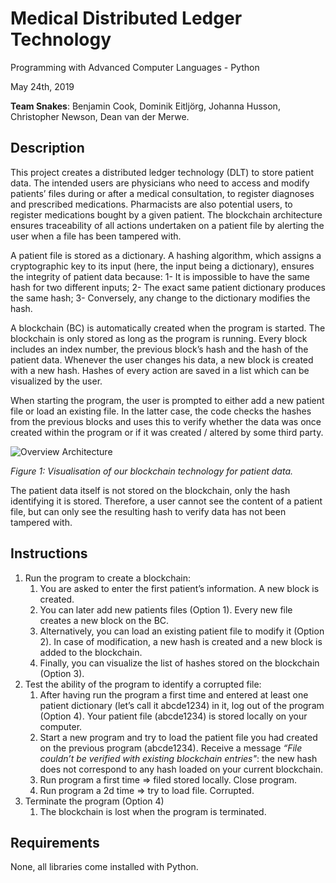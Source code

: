﻿# Medical Distributed Ledger Technology 

Programming with Advanced Computer Languages - Python

May 24th, 2019

**Team Snakes**: Benjamin Cook, Dominik Eitljörg, Johanna Husson, Christopher Newson, Dean van der Merwe.

## Description

This project creates a distributed ledger technology (DLT) to store patient data. The intended users are physicians who need to access and modify patients’ files during or after a medical consultation, to register diagnoses and prescribed medications. Pharmacists are also potential users, to register medications bought by a given patient. The blockchain architecture ensures traceability of all actions undertaken on a patient file by alerting the user when a file has been tampered with. 

A patient file is stored as a dictionary. A hashing algorithm, which assigns a cryptographic key to its input (here, the input being a dictionary), ensures the integrity of patient data because: 1- It is impossible to have the same hash for two different inputs; 2- The exact same patient dictionary produces the same hash; 3- Conversely, any change to the dictionary modifies the hash. 

A blockchain (BC) is automatically created when the program is started. The blockchain is only stored as long as the program is running. Every block includes an index number, the previous block’s hash and the hash of the patient data. Whenever the user changes his data, a new block is created with a new hash. Hashes of every action are saved in a list which can be visualized by the user. 

When starting the program, the user is prompted to either add a new patient file or load an existing file. In the latter case, the code checks the hashes from the previous blocks and uses this to verify whether the data was once created within the program or if it was created / altered by some third party. 


![Overview Architecture](https://user-images.githubusercontent.com/42732444/58156193-d8184d80-7c75-11e9-8620-4d5ce8b65fc1.png)
 
*Figure 1: Visualisation of our blockchain technology for patient data.*

The patient data itself is not stored on the blockchain, only the hash identifying it is stored. Therefore, a user cannot see the content of a patient file, but can only see the resulting hash to verify data has not been tampered with. 

## Instructions

1.	Run the program to create a blockchain:
	1.	You are asked to enter the first patient’s information. A new block is created. 
	2.	You can later add new patients files (Option 1). Every new file creates a new block on the BC. 
	3.	Alternatively, you can load an existing patient file to modify it (Option 2). In case of modification, a new hash is created and a new block is added to the blockchain. 
	4.	Finally, you can visualize the list of hashes stored on the blockchain (Option 3). 
2.	Test the ability of the program to identify a corrupted file:
	1.	After having run the program a first time and entered at least one patient dictionary (let’s call it abcde1234) in it, log out of the program (Option 4). Your patient file (abcde1234) is stored locally on your computer. 
	2.	Start a new program and try to load the patient file you had created on the previous program (abcde1234). Receive a message *“File couldn’t be verified with existing blockchain entries"*: the new hash does not correspond to any hash loaded on your current blockchain. 
	3.	Run program a first time ⇒ filed stored locally. Close program. 
	4.	Run program a 2d time ⇒ try to load file. Corrupted. 
3.	Terminate the program (Option 4)
	1.	The blockchain is lost when the program is terminated. 

## Requirements

None, all libraries come installed with Python. 
